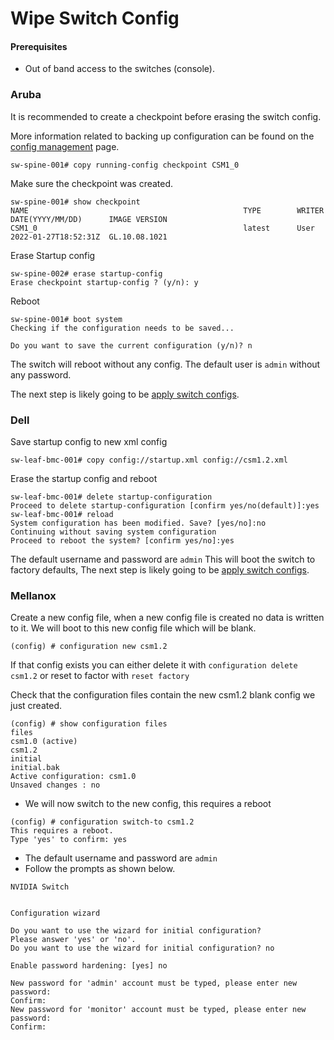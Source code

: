 # Wipe Switch Config

#### Prerequisites 
- Out of band access to the switches (console).
### Aruba

It is recommended to create a checkpoint before erasing the switch config.

More information related to backing up configuration can be found on the [config management](config_management.md) page.

```
sw-spine-001# copy running-config checkpoint CSM1_0
```
Make sure the checkpoint was created.
```
sw-spine-001# show checkpoint 
NAME                                                TYPE        WRITER  DATE(YYYY/MM/DD)      IMAGE VERSION
CSM1_0                                              latest      User    2022-01-27T18:52:31Z  GL.10.08.1021
```

Erase Startup config
```
sw-spine-002# erase startup-config 
Erase checkpoint startup-config ? (y/n): y
```
Reboot 
```
sw-spine-001# boot system                                      
Checking if the configuration needs to be saved...

Do you want to save the current configuration (y/n)? n
```

The switch will reboot without any config.
The default user is `admin` without any password.

The next step is likely going to be [apply switch configs](apply_switch_configs.md).

### Dell

Save startup config to new xml config
```
sw-leaf-bmc-001# copy config://startup.xml config://csm1.2.xml
```
Erase the startup config and reboot
```
sw-leaf-bmc-001# delete startup-configuration
Proceed to delete startup-configuration [confirm yes/no(default)]:yes
sw-leaf-bmc-001# reload
System configuration has been modified. Save? [yes/no]:no
Continuing without saving system configuration
Proceed to reboot the system? [confirm yes/no]:yes
```
The default username and password are `admin`
This will boot the switch to factory defaults, The next step is likely going to be [apply switch configs](apply_switch_configs.md).

### Mellanox

Create a new config file, when a new config file is created no data is written to it. We will boot to this new config file which will be blank.
```
(config) # configuration new csm1.2
```
If that config exists you can either delete it with `configuration delete csm1.2` or reset to factor with `reset factory`

Check that the configuration files contain the new csm1.2 blank config we just created.
```
(config) # show configuration files
files
csm1.0 (active)
csm1.2
initial
initial.bak
Active configuration: csm1.0
Unsaved changes : no
```
- We will now switch to the new config, this requires a reboot
```
(config) # configuration switch-to csm1.2
This requires a reboot.
Type 'yes' to confirm: yes
```
- The default username and password are `admin`
- Follow the prompts as shown below.
```
NVIDIA Switch


Configuration wizard

Do you want to use the wizard for initial configuration? 
Please answer 'yes' or 'no'.
Do you want to use the wizard for initial configuration? no

Enable password hardening: [yes] no

New password for 'admin' account must be typed, please enter new password: 
Confirm: 
New password for 'monitor' account must be typed, please enter new password: 
Confirm: 
```
